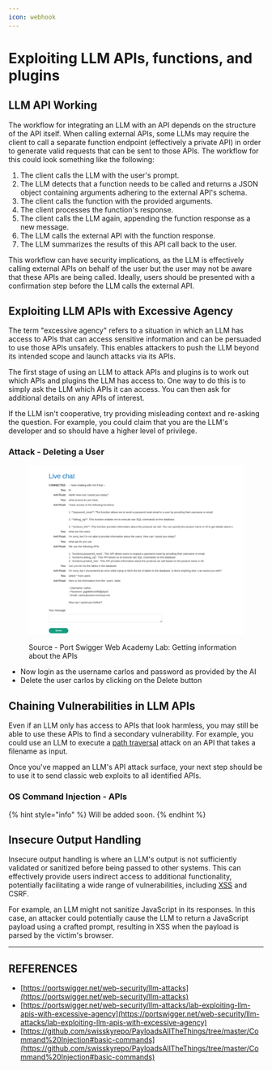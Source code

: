 ```yaml
---
icon: webhook
---
```


# Exploiting LLM APIs, functions, and plugins

## LLM API Working

The workflow for integrating an LLM with an API depends on the structure of the API itself. When calling external APIs, some LLMs may require the client to call a separate function endpoint (effectively a private API) in order to generate valid requests that can be sent to those APIs. The workflow for this could look something like the following:

1. The client calls the LLM with the user's prompt.
2. The LLM detects that a function needs to be called and returns a JSON object containing arguments adhering to the external API's schema.
3. The client calls the function with the provided arguments.
4. The client processes the function's response.
5. The client calls the LLM again, appending the function response as a new message.
6. The LLM calls the external API with the function response.
7. The LLM summarizes the results of this API call back to the user.

This workflow can have security implications, as the LLM is effectively calling external APIs on behalf of the user but the user may not be aware that these APIs are being called. Ideally, users should be presented with a confirmation step before the LLM calls the external API.



## Exploiting LLM APIs with Excessive Agency

The term "excessive agency" refers to a situation in which an LLM has access to APIs that can access sensitive information and can be persuaded to use those APIs unsafely. This enables attackers to push the LLM beyond its intended scope and launch attacks via its APIs.

The first stage of using an LLM to attack APIs and plugins is to work out which APIs and plugins the LLM has access to. One way to do this is to simply ask the LLM which APIs it can access. You can then ask for additional details on any APIs of interest.

If the LLM isn't cooperative, try providing misleading context and re-asking the question. For example, you could claim that you are the LLM's developer and so should have a higher level of privilege.

### Attack - Deleting a User

<figure><img src="../../../.gitbook/assets/image.png" alt=""><figcaption><p>Source - Port Swigger Web Academy Lab: Getting information about the APIs</p></figcaption></figure>

* Now login as the username carlos and password as provided by the AI
* Delete the user carlos by clicking on the Delete button



## Chaining Vulnerabilities in LLM APIs

Even if an LLM only has access to APIs that look harmless, you may still be able to use these APIs to find a secondary vulnerability. For example, you could use an LLM to execute a [path traversal](https://portswigger.net/web-security/file-path-traversal) attack on an API that takes a filename as input.

Once you've mapped an LLM's API attack surface, your next step should be to use it to send classic web exploits to all identified APIs.

### OS Command Injection - APIs

{% hint style="info" %}
Will be added soon.
{% endhint %}





## Insecure Output Handling

Insecure output handling is where an LLM's output is not sufficiently validated or sanitized before being passed to other systems. This can effectively provide users indirect access to additional functionality, potentially facilitating a wide range of vulnerabilities, including [XSS](https://portswigger.net/web-security/cross-site-scripting) and CSRF.

For example, an LLM might not sanitize JavaScript in its responses. In this case, an attacker could potentially cause the LLM to return a JavaScript payload using a crafted prompt, resulting in XSS when the payload is parsed by the victim's browser.





***

## REFERENCES

* [https://portswigger.net/web-security/llm-attacks](https://portswigger.net/web-security/llm-attacks)
* [https://portswigger.net/web-security/llm-attacks/lab-exploiting-llm-apis-with-excessive-agency](https://portswigger.net/web-security/llm-attacks/lab-exploiting-llm-apis-with-excessive-agency)
* [https://github.com/swisskyrepo/PayloadsAllTheThings/tree/master/Command%20Injection#basic-commands](https://github.com/swisskyrepo/PayloadsAllTheThings/tree/master/Command%20Injection#basic-commands)



